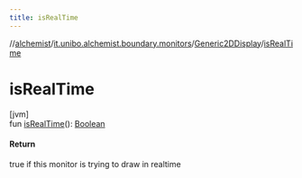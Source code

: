 ```yaml
---
title: isRealTime
---
```

//[alchemist](../../../index.html)/[it.unibo.alchemist.boundary.monitors](../index.html)/[Generic2DDisplay](index.html)/[isRealTime](is-real-time.html)



# isRealTime



[jvm]\
fun [isRealTime](is-real-time.html)(): [Boolean](https://kotlinlang.org/api/latest/jvm/stdlib/kotlin/-boolean/index.html)



#### Return



true if this monitor is trying to draw in realtime




